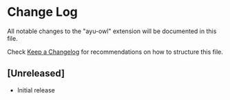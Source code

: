 # Change Log

All notable changes to the "ayu-owl" extension will be documented in this file.

Check [Keep a Changelog](http://keepachangelog.com/) for recommendations on how to structure this file.

## [Unreleased]

- Initial release
